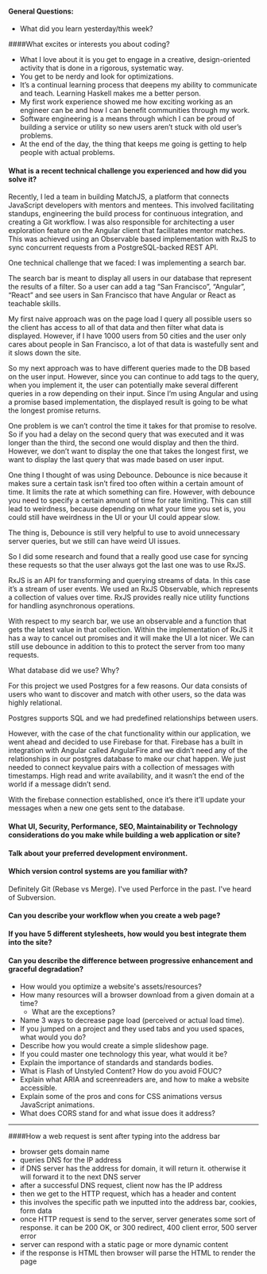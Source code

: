 #### General Questions:

* What did you learn yesterday/this week?

####What excites or interests you about coding?

- What I love about it is you get to engage in a creative, design-oriented activity that is done in a rigorous, systematic way. 
- You get to be nerdy and look for optimizations. 
- It’s a continual learning process that deepens my ability to communicate and teach. Learning Haskell makes me a better person. 
- My first work experience showed me how exciting working as an engineer can be and how I can benefit communities through my work. 
- Software engineering is a means through which I can be proud of building a service or utility so new users aren’t stuck with old user’s problems.
- At the end of the day, the thing that keeps me going is getting to help people with actual problems. 

#### What is a recent technical challenge you experienced and how did you solve it?

Recently, I led a team in building MatchJS, a platform that connects JavaScript developers with mentors and mentees. This involved facilitating standups, engineering the build process for continuous integration, and creating a Git workflow. I was also responsible for architecting a user exploration feature on the Angular client that facilitates mentor matches. This was achieved using an Observable based implementation with RxJS to sync concurrent requests from a PostgreSQL-backed REST API. 

One technical challenge that we faced: I was implementing a search bar.

The search bar is meant to display all users in our database that represent the results of a filter. So a user can add a tag “San Francisco”, “Angular”, “React” and see users in San Francisco that have Angular or React as teachable skills. 

My first naive approach was on the page load I query all possible users so the client has access to all of that data and then filter what data is displayed. However, if I have 1000 users from 50 cities and the user only cares about people in San Francisco, a lot of that data is wastefully sent and it slows down the site.

So my next approach was to have different queries made to the DB based on the user input. However, since you can continue to add tags to the query, when you implement it, the user can potentially make several different queries in a row depending on their input. Since I’m using Angular and using a promise based implementation, the displayed result is going to be what the longest promise returns. 

One problem is we can’t control the time it takes for that promise to resolve. So if you had a delay on the second query that was executed and it was longer than the third, the second one would display and then the third. However, we don’t want to display the one that takes the longest first, we want to display the last query that was made based on user input.

One thing I thought of was using Debounce. Debounce is nice because it makes sure a certain task isn’t fired too often within a certain amount of time. It limits the rate at which something can fire. However, with debounce you need to specify a certain amount of time for rate limiting. This can still lead to weirdness, because depending on what your time you set is, you could still have weirdness in the UI or your UI could appear slow.

The thing is, Debounce is still very helpful to use to avoid unnecessary server queries, but we still can have weird UI issues.

So I did some research and found that a really good use case for syncing these requests so that the user always got the last one was to use RxJS. 

RxJS is an API for transforming and querying streams of data. In this case it’s a stream of user events. We used an RxJS Observable, which represents a collection of values over time. RxJS provides really nice utility functions for handling asynchronous operations.

With respect to my search bar, we use an observable and a function that gets the latest value in that collection. Within the implementation of RxJS it has a way to cancel out promises and it will make the UI a lot nicer. We can still use debounce in addition to this to protect the server from too many requests. 

What database did we use? Why?

For this project we used Postgres for a few reasons. Our data consists of users who want to discover and match with other users, so the data was highly relational. 

Postgres supports SQL and we had predefined relationships between users.

However, with the case of the chat functionality within our application, we went ahead and decided to use Firebase for that. Firebase has a built in integration with Angular called AngularFire and we didn’t need any of the relationships in our postgres database to make our chat happen. We just needed to connect keyvalue pairs with a collection of messages with timestamps. High read and write availability, and it wasn’t the end of the world if a message didn’t send. 

With the firebase connection established, once it’s there it’ll update your messages when a new one gets sent to the database.

#### What UI, Security, Performance, SEO, Maintainability or Technology considerations do you make while building a web application or site?

#### Talk about your preferred development environment.

#### Which version control systems are you familiar with?

Definitely Git (Rebase vs Merge). I've used Perforce in the past. I've heard of Subversion.

#### Can you describe your workflow when you create a web page?

#### If you have 5 different stylesheets, how would you best integrate them into the site?

#### Can you describe the difference between progressive enhancement and graceful degradation?
* How would you optimize a website's assets/resources?
* How many resources will a browser download from a given domain at a time?
  * What are the exceptions?
* Name 3 ways to decrease page load (perceived or actual load time).
* If you jumped on a project and they used tabs and you used spaces, what would you do?
* Describe how you would create a simple slideshow page.
* If you could master one technology this year, what would it be?
* Explain the importance of standards and standards bodies.
* What is Flash of Unstyled Content? How do you avoid FOUC?
* Explain what ARIA and screenreaders are, and how to make a website accessible.
* Explain some of the pros and cons for CSS animations versus JavaScript animations.
* What does CORS stand for and what issue does it address?

---

####How a web request is sent after typing into the address bar

- browser gets domain name
- queries DNS for the IP address
- if DNS server has the address for domain, it will return it. otherwise it will forward it to the next DNS server
- after a successful DNS request, client now has the IP address
- then we get to the HTTP request, which has a header and content
- this involves the specific path we inputted into the address bar, cookies, form data
- once HTTP request is send to the server, server generates some sort of response. it can be 200 OK, or 300 redirect, 400 client error, 500 server error
- server can respond with a static page or more dynamic content
- if the response is HTML then browser will parse the HTML to render the page
